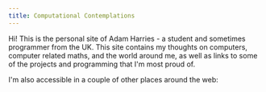 ```yaml
---
title: Computational Contemplations
---
```


<!--<h1>An assortment of computer stuff</h1>-->

<!--<img src="/images/haskell-logo.png" style="float: right; margin: 10px;" />-->



<p>
	Hi! This is the personal site of Adam Harries - a student and sometimes programmer from the UK. This site contains my thoughts on computers, computer related maths, and the world around me, as well as links to some of the projects and programming that I'm most proud of.
</p>

<p>
	I'm also accessible in a couple of other places around the web:<br/>
	
</p>
